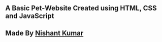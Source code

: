 ## A Basic Pet-Website Created using HTML, CSS and JavaScript




## Made By [Nishant Kumar]((https://www.linkedin.com/in/nishant-kumar-5ab48a260)/)
